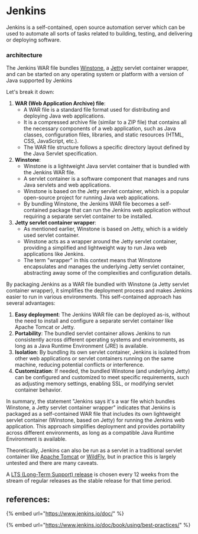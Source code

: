 # Jenkins

Jenkins is a self-contained, open source automation server which can be used to automate all sorts of tasks related to building, testing, and delivering or deploying software.

### architecture

The Jenkins WAR file bundles [Winstone](https://github.com/jenkinsci/winstone), a [Jetty](https://www.eclipse.org/jetty/) servlet container wrapper, and can be started on any operating system or platform with a version of Java supported by Jenkins

Let's break it down:

1. **WAR (Web Application Archive) file**:
   * A WAR file is a standard file format used for distributing and deploying Java web applications.
   * It is a compressed archive file (similar to a ZIP file) that contains all the necessary components of a web application, such as Java classes, configuration files, libraries, and static resources (HTML, CSS, JavaScript, etc.).
   * The WAR file structure follows a specific directory layout defined by the Java Servlet specification.
2. **Winstone**:
   * Winstone is a lightweight Java servlet container that is bundled with the Jenkins WAR file.
   * A servlet container is a software component that manages and runs Java servlets and web applications.
   * Winstone is based on the Jetty servlet container, which is a popular open-source project for running Java web applications.
   * By bundling Winstone, the Jenkins WAR file becomes a self-contained package that can run the Jenkins web application without requiring a separate servlet container to be installed.
3. **Jetty servlet container wrapper**:
   * As mentioned earlier, Winstone is based on Jetty, which is a widely used servlet container.
   * Winstone acts as a wrapper around the Jetty servlet container, providing a simplified and lightweight way to run Java web applications like Jenkins.
   * The term "wrapper" in this context means that Winstone encapsulates and manages the underlying Jetty servlet container, abstracting away some of the complexities and configuration details.

By packaging Jenkins as a WAR file bundled with Winstone (a Jetty servlet container wrapper), it simplifies the deployment process and makes Jenkins easier to run in various environments. This self-contained approach has several advantages:

1. **Easy deployment**: The Jenkins WAR file can be deployed as-is, without the need to install and configure a separate servlet container like Apache Tomcat or Jetty.
2. **Portability**: The bundled servlet container allows Jenkins to run consistently across different operating systems and environments, as long as a Java Runtime Environment (JRE) is available.
3. **Isolation**: By bundling its own servlet container, Jenkins is isolated from other web applications or servlet containers running on the same machine, reducing potential conflicts or interference.
4. **Customization**: If needed, the bundled Winstone (and underlying Jetty) can be configured and customized to meet specific requirements, such as adjusting memory settings, enabling SSL, or modifying servlet container behavior.

In summary, the statement "Jenkins says it's a war file which bundles Winstone, a Jetty servlet container wrapper" indicates that Jenkins is packaged as a self-contained WAR file that includes its own lightweight servlet container (Winstone, based on Jetty) for running the Jenkins web application. This approach simplifies deployment and provides portability across different environments, as long as a compatible Java Runtime Environment is available.

Theoretically, Jenkins can also be run as a servlet in a traditional servlet container like [Apache Tomcat](https://tomcat.apache.org/) or [WildFly](https://www.wildfly.org/), but in practice this is largely untested and there are many caveats.



A [LTS (Long-Term Support) release](https://www.jenkins.io/download/lts/) is chosen every 12 weeks from the stream of regular releases as the stable release for that time period.

## references:

{% embed url="https://www.jenkins.io/doc/" %}

{% embed url="https://www.jenkins.io/doc/book/using/best-practices/" %}
